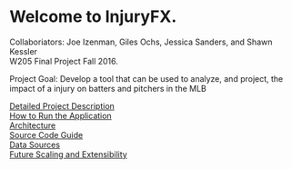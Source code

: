 # Welcome to InjuryFX.

Collaboriators: Joe Izenman, Giles Ochs, Jessica Sanders, and Shawn Kessler  
W205 Final Project Fall 2016. 

Project Goal: Develop a tool that can be used to analyze, and project, the impact of a injury on batters and pitchers in the MLB  

[Detailed Project Description](scope.md)  
[How to Run the Application](run.md)  
[Architecture](architecture.md)  
[Source Code Guide](source_code.md)  
[Data Sources](datasources.md)  
[Future Scaling and Extensibility](future_scaling.md)  

